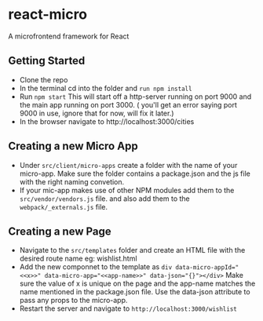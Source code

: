 # react-micro
A microfrontend framework for React

## Getting Started
- Clone the repo 
- In the terminal cd into the folder and  `run npm install`
- Run `npm start` This will start off a http-server running on port 9000 and the main app running on port 3000. ( you'll get an error saying port 9000 in use, ignore that for now, will fix it later.)
- In the browser navigate to http://localhost:3000/cities


## Creating a new Micro App
- Under `src/client/micro-apps` create a folder with the name of your micro-app.  Make sure the folder contains a package.json and the js file with the right naming convetion.
- If your mic-app makes use of other NPM modules add them to the `src/vendor/vendors.js` file. and also add them to the `webpack/_externals.js` file.


## Creating a new Page

- Navigate to the `src/templates` folder and create an HTML file with the desired route name eg: wishlist.html 
- Add the new componnet to the template as `div data-micro-appId="<<x>>" data-micro-app="<<app-name>>" data-json="{}"></div>` Make sure the value of x is unique on the page and the app-name matches the name mentioned in the package.json file. Use the data-json attribute to pass any props to the micro-app.
- Restart the server and navigate to `http://localhost:3000/wishlist`

